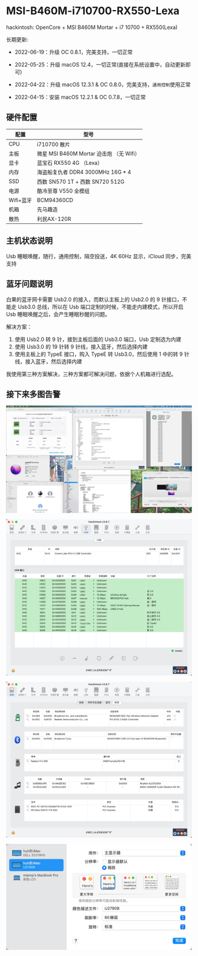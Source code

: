 # MSI-B460M-i710700-RX550-Lexa

hackintosh: OpenCore + MSI B460M Mortar + i7 10700 + RX550(Lexa)

长期更新:

-   2022-06-19：升级 OC 0.8.1，完美支持，一切正常

-   2022-05-25：升级 macOS 12.4，一切正常(直接在系统设置中，自动更新即可)

-   2022-04-22：升级 macOS 12.3.1 & OC 0.8.0，完美支持，`通用控制`使用正常

-   2022-04-15：安装 macOS 12.2.1 & OC 0.7.8，一切正常

## 硬件配置

| 配置      | 型号                                     |
| --------- | ---------------------------------------- |
| CPU       | i710700 散片                             |
| 主板      | 微星 MSI B460M Mortar 迫击炮 （无 Wifi） |
| 显卡      | 蓝宝石 RX550 4G （Lexa）                 |
| 内存      | 海盗船复仇者 DDR4 3000MHz 16G * 4        |
| SSD       | 西数 SN570 1T + 西数 SN720 512G          |
| 电源      | 酷冷至尊 V550 全模组                     |
| Wifi+蓝牙 | BCM94360CD                               |
| 机箱      | 先马趣造                                 |
| 散热      | 利民AX-120R                              |

## 主机状态说明

Usb 睡眠唤醒，随行，通用控制，隔空投送，4K 60Hz 显示，iCloud 同步，完美支持

## 蓝牙问题说明

白果的蓝牙网卡需要 Usb2.0 的接入，而默认主板上的 Usb2.0 的 9 针接口，不能走 Usb3.0 总线，所以在 Usb 端口定制的时候，不能走内建模式，所以开启 Usb 睡眠唤醒之后，会产生睡眠秒醒的问题。

解决方案：

1.   使用 Usb2.0 转 9 针，接到主板后面的 Usb3.0 端口，Usb 定制选为内建
2.   使用 Usb3.0 的 19 针转 9 针线，接入蓝牙，然后选择内建
3.   使用主板上的 TypeE 接口，购入 TypeE 转 Usb3.0，然后使用 1 中的转 9 针线，接入蓝牙，然后选择内建

我使用第三种方案解决，三种方案都可解决问题，依据个人机箱进行选配。

## 接下来多图告警

![MacOS12.3.1](img/MacOS12.3.1.jpg)

![Usb端口定制](img/Usb端口定制.jpg)

![杂项](img/杂项.jpg)

![显示器](img/显示器.jpg)
